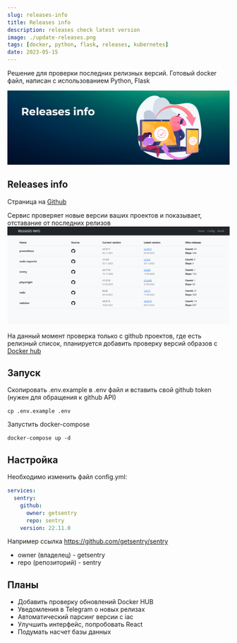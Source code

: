 ```yaml
---
slug: releases-info
title: Releases info
description: releases check latest version
image: ./update-releases.png
tags: [docker, python, flask, releases, kubernetes]
date: 2023-05-15
---
```


Решение для проверки последних релизных версий. Готовый docker файл, написан с использованием Python, Flask

[![Releases update info](./update-releases.png)](/blog/releases-info)


<!--truncate-->
## Releases info

Страница на [Github](https://github.com/akmalovaa/releases-info)

Сервис проверяет новые версии ваших проектов и показывает, отставание от последних релизов
![Releases info](./example.png)

На данный момент проверка только с github проектов, где есть релизный список, планируется добавить проверку версий образов с [Docker hub](https://hub.docker.com/)

## Запуск

Скопировать .env.example в .env файл и вставить свой github token (нужен для обращения к github API)
```
cp .env.example .env
```

Запустить docker-compose

```
docker-compose up -d
```

## Настройка

Необходимо изменить файл config.yml:

```yaml
services:
  sentry:
    github:
      owner: getsentry
      repo: sentry
    version: 22.11.0
```

Например ссылка <https://github.com/getsentry/sentry>

- owner (владелец) - getsentry
- repo (репозиторий) - sentry

## Планы

- Добавить проверку обновлений Docker HUB
- Уведомления в Telegram о новых релизах
- Автоматический парсинг версии с iac
- Улучшить интерфейс, попробовать React
- Подумать насчет базы данных
